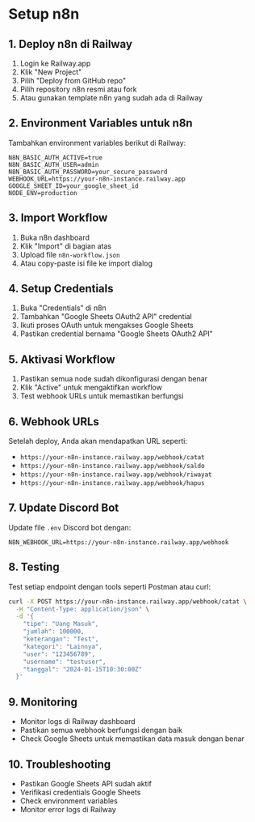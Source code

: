 # Setup n8n

## 1. Deploy n8n di Railway
1. Login ke Railway.app
2. Klik "New Project"
3. Pilih "Deploy from GitHub repo"
4. Pilih repository n8n resmi atau fork
5. Atau gunakan template n8n yang sudah ada di Railway

## 2. Environment Variables untuk n8n
Tambahkan environment variables berikut di Railway:
```
N8N_BASIC_AUTH_ACTIVE=true
N8N_BASIC_AUTH_USER=admin
N8N_BASIC_AUTH_PASSWORD=your_secure_password
WEBHOOK_URL=https://your-n8n-instance.railway.app
GOOGLE_SHEET_ID=your_google_sheet_id
NODE_ENV=production
```

## 3. Import Workflow
1. Buka n8n dashboard
2. Klik "Import" di bagian atas
3. Upload file `n8n-workflow.json`
4. Atau copy-paste isi file ke import dialog

## 4. Setup Credentials
1. Buka "Credentials" di n8n
2. Tambahkan "Google Sheets OAuth2 API" credential
3. Ikuti proses OAuth untuk mengakses Google Sheets
4. Pastikan credential bernama "Google Sheets OAuth2 API"

## 5. Aktivasi Workflow
1. Pastikan semua node sudah dikonfigurasi dengan benar
2. Klik "Active" untuk mengaktifkan workflow
3. Test webhook URLs untuk memastikan berfungsi

## 6. Webhook URLs
Setelah deploy, Anda akan mendapatkan URL seperti:
- `https://your-n8n-instance.railway.app/webhook/catat`
- `https://your-n8n-instance.railway.app/webhook/saldo`
- `https://your-n8n-instance.railway.app/webhook/riwayat`
- `https://your-n8n-instance.railway.app/webhook/hapus`

## 7. Update Discord Bot
Update file `.env` Discord bot dengan:
```
N8N_WEBHOOK_URL=https://your-n8n-instance.railway.app/webhook
```

## 8. Testing
Test setiap endpoint dengan tools seperti Postman atau curl:
```bash
curl -X POST https://your-n8n-instance.railway.app/webhook/catat \
  -H "Content-Type: application/json" \
  -d '{
    "tipe": "Uang Masuk",
    "jumlah": 100000,
    "keterangan": "Test",
    "kategori": "Lainnya",
    "user": "123456789",
    "username": "testuser",
    "tanggal": "2024-01-15T10:30:00Z"
  }'
```

## 9. Monitoring
- Monitor logs di Railway dashboard
- Pastikan semua webhook berfungsi dengan baik
- Check Google Sheets untuk memastikan data masuk dengan benar

## 10. Troubleshooting
- Pastikan Google Sheets API sudah aktif
- Verifikasi credentials Google Sheets
- Check environment variables
- Monitor error logs di Railway
